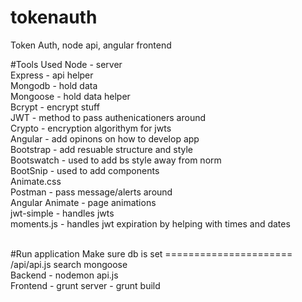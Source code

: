 # tokenauth
Token Auth, node api, angular frontend

#Tools Used
Node - server <br />
Express - api helper<br />
Mongodb  - hold data<br />
Mongoose  - hold data helper<br />
Bcrypt - encrypt stuff<br />
JWT  - method to pass authenicationers around<br />
Crypto  - encryption algorithym for jwts<br />
Angular - add opinons on how to develop app<br />
Bootstrap - add resuable structure and style<br />
Bootswatch - used to add bs style away from norm<br />
BootSnip - used to add components<br />
Animate.css <br />
Postman - pass message/alerts around<br />
Angular Animate - page animations <br /> 
jwt-simple - handles jwts<br />	
moments.js - handles jwt expiration by helping with times and dates


<br />
#Run application
Make sure db is set
====================== <br />
/api/api.js search mongoose <br />
Backend - nodemon api.js <br />
Frontend - grunt server
		 - grunt build	